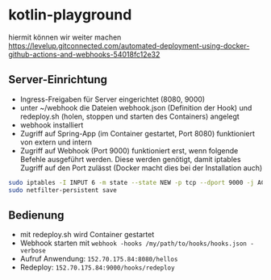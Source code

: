 # kotlin-playground

hiermit können wir weiter machen https://levelup.gitconnected.com/automated-deployment-using-docker-github-actions-and-webhooks-54018fc12e32

## Server-Einrichtung
- Ingress-Freigaben für Server eingerichtet (8080, 9000)
- unter ~/webhook die Dateien webhook.json (Definition der Hook) und redeploy.sh (holen, stoppen und starten des Containers) angelegt
- webhook installiert
- Zugriff auf Spring-App (im Container gestartet, Port 8080) funktioniert von extern und intern
- Zugriff auf Webhook (Port 9000) funktioniert erst, wenn folgende Befehle ausgeführt werden. Diese werden genötigt, damit iptables Zugriff auf den Port zulässt (Docker macht dies bei der Installation auch)

``` bash
sudo iptables -I INPUT 6 -m state --state NEW -p tcp --dport 9000 -j ACCEPT
sudo netfilter-persistent save
```

## Bedienung
- mit redeploy.sh wird Container gestartet
- Webhook starten mit ``webhook -hooks /my/path/to/hooks/hooks.json -verbose``
- Aufruf Anwendung: ``152.70.175.84:8080/hellos``
- Redeploy: ``152.70.175.84:9000/hooks/redeploy``

